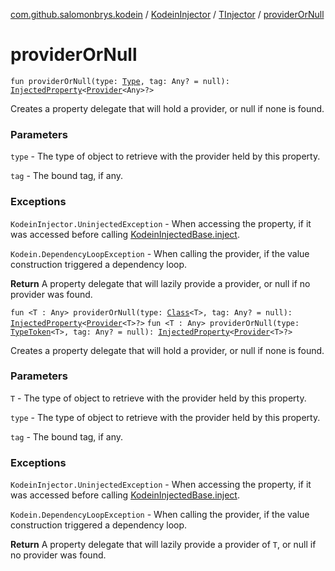 [com.github.salomonbrys.kodein](../../index.md) / [KodeinInjector](../index.md) / [TInjector](index.md) / [providerOrNull](.)

# providerOrNull

`fun providerOrNull(type: `[`Type`](http://docs.oracle.com/javase/6/docs/api/java/lang/reflect/Type.html)`, tag: Any? = null): `[`InjectedProperty`](../../-injected-property/index.md)`<`[`Provider`](../../-provider.md)`<Any>?>`

Creates a property delegate that will hold a provider, or null if none is found.

### Parameters

`type` - The type of object to retrieve with the provider held by this property.

`tag` - The bound tag, if any.

### Exceptions

`KodeinInjector.UninjectedException` - When accessing the property, if it was accessed before calling [KodeinInjectedBase.inject](../../-kodein-injected-base/inject.md).

`Kodein.DependencyLoopException` - When calling the provider, if the value construction triggered a dependency loop.

**Return**
A property delegate that will lazily provide a provider, or null if no provider was found.

`fun <T : Any> providerOrNull(type: `[`Class`](http://docs.oracle.com/javase/6/docs/api/java/lang/Class.html)`<T>, tag: Any? = null): `[`InjectedProperty`](../../-injected-property/index.md)`<`[`Provider`](../../-provider.md)`<T>?>`
`fun <T : Any> providerOrNull(type: `[`TypeToken`](../../-type-token/index.md)`<T>, tag: Any? = null): `[`InjectedProperty`](../../-injected-property/index.md)`<`[`Provider`](../../-provider.md)`<T>?>`

Creates a property delegate that will hold a provider, or null if none is found.

### Parameters

`T` - The type of object to retrieve with the provider held by this property.

`type` - The type of object to retrieve with the provider held by this property.

`tag` - The bound tag, if any.

### Exceptions

`KodeinInjector.UninjectedException` - When accessing the property, if it was accessed before calling [KodeinInjectedBase.inject](../../-kodein-injected-base/inject.md).

`Kodein.DependencyLoopException` - When calling the provider, if the value construction triggered a dependency loop.

**Return**
A property delegate that will lazily provide a provider of `T`, or null if no provider was found.

